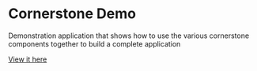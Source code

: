 Cornerstone Demo
================

Demonstration application that shows how to use the various cornerstone components together to build a complete application

[View it here](http://chafey.github.io/cornerstoneDemo)



 
